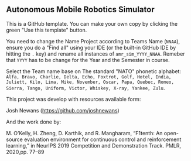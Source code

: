 ## Autonomous Mobile Robotics Simulator

This is a GitHub template. You can make your own copy by clicking the green "Use this template" button.

You need to change the Name Project according to Teams Name (`NNAA`), ensure you do a "Find all" using your IDE (or the built-in GitHub IDE by hitting the `.` key) and rename all instances of `amr_sim_YYYY_NNAA`. Remeber that `YYYY` has to be change for the Year and the Semester in course. 

Select the Team name base on The standard "NATO" phonetic alphabet: `Alfa, Bravo, Charlie, Delta, Echo, Foxtrot, Golf, Hotel, India, Juliett, Kilo, Lima, Mike, November, Oscar, Papa, Quebec, Romeo, Sierra, Tango, Uniform, Victor, Whiskey, X-ray, Yankee, Zulu`.

This project was develop with resources available form:

Josh Newans (https://github.com/joshnewans)

And the work done by:

M. O’Kelly, H. Zheng, D. Karthik, and R. Mangharam, “F1tenth: An open-source evaluation environment for continuous control and reinforcement learning,” in NeurIPS 2019 Competition and Demonstration Track. PMLR, 2020,pp. 77–89
